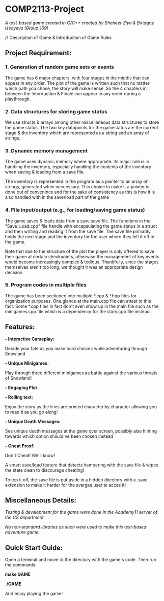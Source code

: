 # COMP2113-Project
*A text-based game created in C/C++ created by Shaheer Ziya &amp; Botagoz Issayeva (Group 169)*

// Description of Game & Introduction of Game Rules


## Project Requirement:

### 1. Generation of random game sets or events

The game has 6 major chapters, with four stages in the middle that can appear in any order. The plot of the game is written such that no matter which path you chose, the story will make sense. So the 4 chapters in between the Intorduction & Finale can appear in any order during a playthrough.

### 2. Data structures for storing game status

We use structs & arrays among other miscellaneous data structures to store the game status. The two key datapoints for the gamestatus are the current stage & the inventory which are represented as a string and an array of strings.

### 3. Dynamic memory management

The game uses dynamic memory where appropriate. Its major role is in handling the inventory, especially handling the contents of the inventory when saving & loading from a save file.

The inventory is represented in the program as a pointer to an array of strings, generated when neccessary. This choice to make it a pointer is done out of convenince and for the sake of consistency as this is how it is also handled with in the save/load part of the game

### 4. File input/output (e.g., for loading/saving game status)

The game saves & loads data from a save.save file. The functions in the "Save_Load.cpp" file handle with encapsulating the game status in a struct and then writing and reading it from the save file. The save file primarily holds the next stage and the inventory for the user where they left it off in the game.

Note that due to the structure of the plot the player is only offered to save their game at certain checkpoints, otherwise the management of key events would become increasingly complex & tedious. Thankfully, since the stages themselves aren't too long, we thought it was an appropriate design decision.

### 5. Program codes in multiple files

The game has been sectioned into multiple *.cpp & *.hpp files for organization purposes. One glance at the main.cpp file can attest to this fact. Some *.cpp files in fact don't even show up in the main file such as the minigames.cpp file which is a dependency for the story.cpp file instead.

## Features:

**- Interactive Gameplay:**
  
  Decide your fate as you make hard choices while adventuring through Snowland

**- Unique Minigames:**
  
  Play through three different minigames as battle against the various threats of Snowland!

**- Engaging Plot**

**- Rolling text:**
  
  Enjoy the story as the lines are printed character by character allowing you to read it as you go along!

**- Unique Death Messages:**
  
  See unique death messages at the game over screen, possibly also hinting towards which option should've been chosen instead

**- Cheat Proof:**
  
  Don't Cheat! We'll know!
  
  A smart save/load feature that detects hampering with the save file & wipes the state clean to discourage cheating!
  
  To top it off, the save file is put aside in a hidden directory with a .save extension to make it harder for the avergae user to acces it!


## Miscellaneous Details:

*Testing & development for the game were done in the Academy11 server of the CS department*

*No non-standard libraries as such were used to make this text-based adventure game.*

## Quick Start Guide:

Open a terminal and move to the directory with the game's code. Then run the commands

**make GAME**

**./GAME**

And enjoy playing the game!
